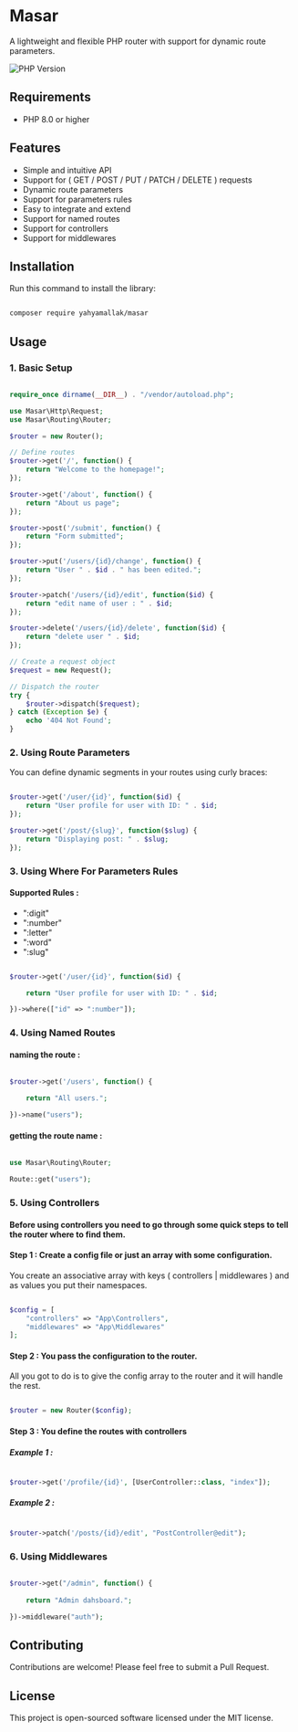 # Masar
A lightweight and flexible PHP router with support for dynamic route parameters.

![PHP Version](https://img.shields.io/badge/php-%5E8.0-blue.svg)

## Requirements

- PHP 8.0 or higher

## Features

- Simple and intuitive API
- Support for ( GET / POST / PUT / PATCH / DELETE ) requests
- Dynamic route parameters
- Support for parameters rules
- Easy to integrate and extend
- Support for named routes
- Support for controllers
- Support for middlewares 

## Installation

Run this command to install the library:

```bash

composer require yahyamallak/masar

```

## Usage

### 1. Basic Setup

```php

require_once dirname(__DIR__) . "/vendor/autoload.php";

use Masar\Http\Request;
use Masar\Routing\Router;

$router = new Router();

// Define routes
$router->get('/', function() {
    return "Welcome to the homepage!";
});

$router->get('/about', function() {
    return "About us page";
});

$router->post('/submit', function() {
    return "Form submitted";
});

$router->put('/users/{id}/change', function() {
    return "User " . $id . " has been edited.";
});

$router->patch('/users/{id}/edit', function($id) {
    return "edit name of user : " . $id;
});

$router->delete('/users/{id}/delete', function($id) {
    return "delete user " . $id;
});

// Create a request object
$request = new Request();

// Dispatch the router
try {
    $router->dispatch($request);
} catch (Exception $e) {
    echo '404 Not Found';
}

```

### 2. Using Route Parameters

You can define dynamic segments in your routes using curly braces:


```php

$router->get('/user/{id}', function($id) {
    return "User profile for user with ID: " . $id;
});

$router->get('/post/{slug}', function($slug) {
    return "Displaying post: " . $slug;
});

```

### 3. Using Where For Parameters Rules

#### Supported Rules :

- ":digit"
- ":number"
- ":letter"
- ":word"
- ":slug"

```php

$router->get('/user/{id}', function($id) {

    return "User profile for user with ID: " . $id;

})->where(["id" => ":number"]);

```

### 4. Using Named Routes

#### naming the route : 

```php

$router->get('/users', function() {

    return "All users.";

})->name("users");

```

#### getting the route name :

```php

use Masar\Routing\Router;

Route::get("users");

```

### 5. Using Controllers

#### Before using controllers you need to go through some quick steps to tell the router where to find them.

#### Step 1 : Create a config file or just an array with some configuration.

You create an associative array with keys ( controllers | middlewares ) and as values you put their namespaces.

```php

$config = [
    "controllers" => "App\Controllers",
    "middlewares" => "App\Middlewares"
];

```

#### Step 2 : You pass the configuration to the router.

All you got to do is to give the config array to the router and it will handle the rest.

```php

$router = new Router($config);

```

#### Step 3 : You define the routes with controllers

##### Example 1 :

```php

$router->get('/profile/{id}', [UserController::class, "index"]);

```

##### Example 2 :

```php

$router->patch('/posts/{id}/edit', "PostController@edit");

```

### 6. Using Middlewares

```php

$router->get("/admin", function() {
    
    return "Admin dahsboard.";

})->middleware("auth");

```

## Contributing

Contributions are welcome! Please feel free to submit a Pull Request.

## License

This project is open-sourced software licensed under the MIT license.

